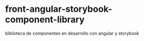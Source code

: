 # front-angular-storybook-component-library
biblioteca de componentes en desarrollo con angular y storybook 